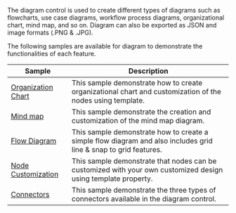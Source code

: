 The diagram control is used to create different types of diagrams such as flowcharts, use case diagrams, workflow process diagrams, organizational chart, mind map, and so on. Diagram can also be exported as JSON and image formats (.PNG & .JPG).

The following samples are available for diagram to demonstrate the functionalities of each feature.

| Sample | Description |
| ------ | ----------- |
| [Organization Chart](OrganizationChart.cs) | This sample demonstrate how to create organizational chart and customization of the nodes using template. |
| [Mind map](MindMap.cs) | This sample demonstrate the creation and customization of the mind map diagram. |
| [Flow Diagram](FlowDiagram.cs) | This sample demonstrate how to create a simple flow diagram and also includes grid line & snap to grid features. |
| [Node Customization](NodeContent.cs) | This sample demonstrate that nodes can be customized with your own customized design using template property. |
| [Connectors](Connectors.cs) | This sample demonstrate the three types of connectors available in the diagram control. |